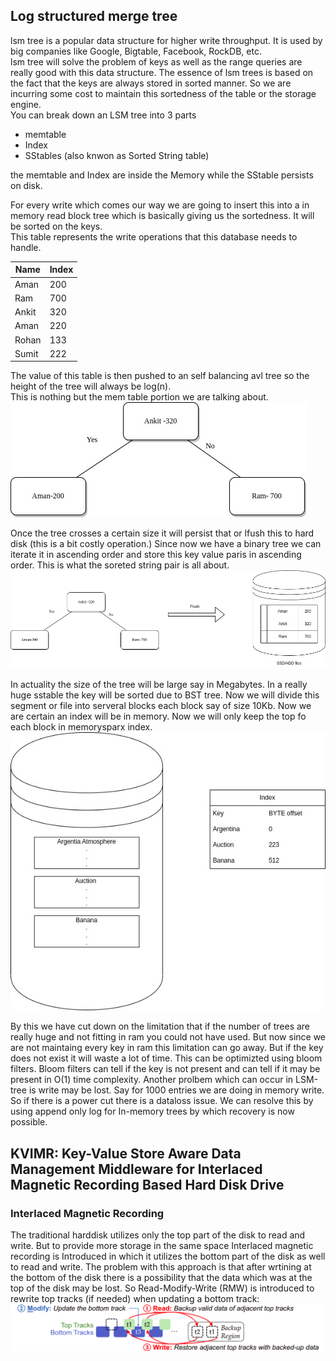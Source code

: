 ## Log structured merge tree
lsm tree is a popular data structure for higher write throughput. It is used by big companies like Google, Bigtable, Facebook, RockDB, etc.<br />
lsm tree will solve the problem of keys as well as the range queries are really good with this data structure. The essence of lsm trees is based on the fact that the keys are always stored in sorted manner. So we are incurring some cost to maintain this sortedness of the table or the storage engine.<br />
You can break down an LSM tree into 3 parts
* memtable
* Index
* SStables (also knwon as Sorted String table)

the memtable and Index are inside the Memory while the SStable persists on disk.

For every write which comes our way we are going to insert this into a in memory read block tree which is basically giving us the sortedness. It will be sorted on the keys.<br/>
This table represents the write operations that this database needs to handle.

|Name   |Index|
|-------|-----|
| Aman  | 200 |
| Ram   | 700 |
| Ankit | 320 |
| Aman  | 220 |
| Rohan | 133 |
| Sumit | 222 | 

The value of this table is then pushed to an self balancing avl tree so the height of the tree will always be log(n). <br/>
This is nothing but the mem table portion we are talking about.
![alt text](avltree.jpg "Title")

Once the tree crosses a certain size it will persist that or lfush this to hard disk (this is a bit costly operation.)
Since now we have a binary tree we can iterate it in ascending order and store this key value paris in ascending order. This is what the soreted string pair is all about.
![alt text](figure2.jpg "Title")

In actuality the size of the tree will be large say in Megabytes. In a really huge sstable the key will be sorted due to BST tree. Now we will divide this segment or file into serveral blocks each block say of size 10Kb. Now we are certain an index will be in memory. Now we will only keep the top fo each block in memorysparx index. 
![alt text](figure3.jpg "Title")

By this we have cut down on the limitation that if the number of trees are really huge and not fitting in ram you could not have used. But now since we are not maintaing every key in ram this limitation can go away. But if the key does not exist it will waste a lot of time. This can be optimizted using bloom filters. Bloom filters can tell if the key is not present and can tell if it may be present in O(1) time complexity. Another prolbem which can occur in LSM-tree is write may be lost. Say for 1000 entries we are doing in memory write. So if there is a power cut there is a dataloss issue. We can resolve this by using append only log for In-memory trees by which recovery is now possible.

## KVIMR: Key-Value Store Aware Data Management Middleware for Interlaced Magnetic Recording Based Hard Disk Drive 

### Interlaced Magnetic Recording
The traditional harddisk utilizes only the top part of the disk to read and write. But to provide more storage in the same space Interlaced magnetic recording is Introduced in which it utilizes the bottom part of the disk as well to read and write. The problem with this approach is that after wrtining at the bottom of the disk there is a possibility that the data which was at the top of the disk may be lost. So Read-Modify-Write (RMW) is introduced to rewrite top tracks (if needed) when updating a bottom track: 
![alt text](figure4.png "Title")





